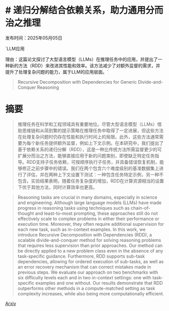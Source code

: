 # # 递归分解结合依赖关系，助力通用分而治之推理

发布时间：2025年05月05日

`LLM应用

理由：这篇论文探讨了大型语言模型（LLMs）在推理任务中的应用，并提出了一种新的方法（RDD）来改进其性能和效率。该方法减少了对额外监督的需求，并提升了处理复杂问题的能力，属于LLM的应用层面。`

> Recursive Decomposition with Dependencies for Generic Divide-and-Conquer Reasoning

# 摘要

> 推理任务在科学和工程领域具有重要地位。尽管大型语言模型（LLMs）借助思维链和从简到繁的提示策略在推理任务中取得了一定进展，但这些方法在处理复杂问题时仍存在性能和执行时间上的局限。此外，这些方法通常需要为每个新任务提供额外监督，例如上下文示例。在本研究中，我们提出了基于依赖关系的递归分解（RDD），这是一种比传统方法所需监督更少的可扩展分而治之方法，能够直接应用于新的问题类别，即使缺乏特定任务指导。RDD支持子任务依赖，可按顺序执行子任务，并具备错误恢复机制，能够修正之前步骤中的错误。我们在两个包含六个难度级别的基准数据集上进行了评估，并在两种上下文设置下测试：一种包含任务特定示例，另一种不包含。实验结果表明，随着任务复杂度的增加，RDD在计算资源相当的设置下优于其他方法，同时计算效率也更高。


> Reasoning tasks are crucial in many domains, especially in science and engineering. Although large language models (LLMs) have made progress in reasoning tasks using techniques such as chain-of-thought and least-to-most prompting, these approaches still do not effectively scale to complex problems in either their performance or execution time. Moreover, they often require additional supervision for each new task, such as in-context examples. In this work, we introduce Recursive Decomposition with Dependencies (RDD), a scalable divide-and-conquer method for solving reasoning problems that requires less supervision than prior approaches. Our method can be directly applied to a new problem class even in the absence of any task-specific guidance. Furthermore, RDD supports sub-task dependencies, allowing for ordered execution of sub-tasks, as well as an error recovery mechanism that can correct mistakes made in previous steps. We evaluate our approach on two benchmarks with six difficulty levels each and in two in-context settings: one with task-specific examples and one without. Our results demonstrate that RDD outperforms other methods in a compute-matched setting as task complexity increases, while also being more computationally efficient.

[Arxiv](https://arxiv.org/abs/2505.02576)